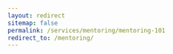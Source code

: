```yaml
---
layout: redirect
sitemap: false
permalink: /services/mentoring/mentoring-101
redirect_to: /mentoring/
---
```

